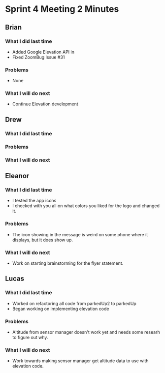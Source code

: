 # Sprint 4 Meeting 2 Minutes
## Brian
### What I did last time
* Added Google Elevation API in
* Fixed ZoomBug Issue #31
### Problems
* None
### What I will do next
* Continue Elevation development
## Drew
### What I did last time
### Problems
### What I will do next
## Eleanor
### What I did last time
* I tested the app icons
* I checked with you all on what colors you liked for the logo and changed it.
### Problems
* The icon showing in the message is weird on some phone where it displays, but it does show up.
### What I will do next
* Work on starting brainstorming for the flyer statement.
## Lucas
### What I did last time
* Worked on refactoring all code from parkedUp2 to parkedUp
* Began working on implementing elevation code
### Problems
* Altitude from sensor manager doesn't work yet and needs some researh to figure out why.
### What I will do next
* Work towards making sensor manager get altitude data to use with elevation code.
